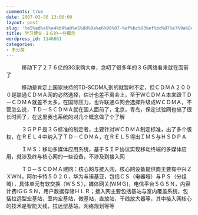 ```yaml
---
comments: true
date: 2007-03-30 13:06:00
layout: post
slug: '%e5%ad%a6%e4%b9%a0%e5%8d%9a%e6%96%87-%ef%bc%93%ef%bd%87%e7%9a%84%e4%b8%80%e4%ba%9b%e6%a6%82%e5%bf%b5'
title: 学习博文-３Ｇ的一些概念
wordpress_id: 1146861
categories:
- 未分类
---
```


　　　移动下了２７６亿的3G采购大单，念叨了很多年的３Ｇ网络看来就在面前了




　　　移动是肯定上国家扶持的TD-SCDMA,别的就暂时不定，但ＣＤＭＡ２０００是联通ＣＤＭＡ网的必然选择，估计也差不离会上，至于ＷＣＤＭＡ本来跟ＴＤ－ＣＤＭＡ就差不太多，在国际压力，也许联通Ｇ网会选择升级成ＷＣＤＭＡ，不管怎么说，ＴＤ－ＳＣＤＭＡ就在国人面前了，北京，青岛，保定试验网也搞了很长时间了，在这里我也系统的对几个概念做了个了解




　　　３ＧＰＰ是３Ｇ标准的制定者，主要针对ＷＣＤＭＡ制定标准，出了多个版权，在ＲＥＬ４中纳入了ＴＤ－ＣＤＭＡ，在ＲＥＬ５得出ＩＭＳ与ＨＳＤＰＡ




　　　ＩＭＳ：移动多媒体应用系统，基于ＳＩＰ协议实现移动终端的多媒体应用，就涉及终与核心网的一些设备，不涉及到接入网




　　　ＴＤ－ＳＣＤＭＡ建网：核心网与接入网，核心网设备提供商主要有中兴ＺＸＷＮ，阿尔卡特５０２０，华为与诺基亚，包括ＣＳ（电器域）与ＰＳ（分组域），具体单元有软交换（ＷＳＳ），媒体网关(ＷＭＧ)，电信平台ＳＧＳＮ，内容计费iＧＧＳＮ，用户数据存储ＨＬＲ；接入网主要包括基站与室内覆盖系统，包括拉远型宏基站，室内宏基站，微基站，直放站，干线放大器等，其中接入网核心的技术是智能天线，拉远型基站，网络规划等等




　　　　
